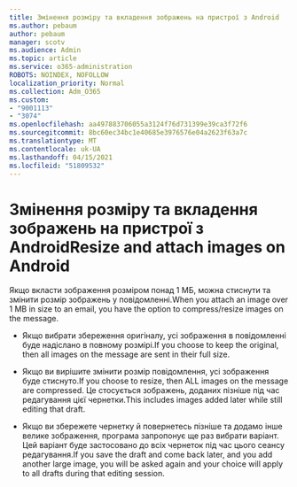 ```yaml
---
title: Змінення розміру та вкладення зображень на пристрої з Android
ms.author: pebaum
author: pebaum
manager: scotv
ms.audience: Admin
ms.topic: article
ms.service: o365-administration
ROBOTS: NOINDEX, NOFOLLOW
localization_priority: Normal
ms.collection: Adm_O365
ms.custom:
- "9001113"
- "3074"
ms.openlocfilehash: aa497883706055a3124f76d731399e39ca3f72f6
ms.sourcegitcommit: 8bc60ec34bc1e40685e3976576e04a2623f63a7c
ms.translationtype: MT
ms.contentlocale: uk-UA
ms.lasthandoff: 04/15/2021
ms.locfileid: "51809532"
---
```

# <a name="resize-and-attach-images-on-android"></a><span data-ttu-id="4bcaf-102">Змінення розміру та вкладення зображень на пристрої з Android</span><span class="sxs-lookup"><span data-stu-id="4bcaf-102">Resize and attach images on Android</span></span>

<span data-ttu-id="4bcaf-103">Якщо вкласти зображення розміром понад 1 МБ, можна стиснути та змінити розмір зображень у повідомленні.</span><span class="sxs-lookup"><span data-stu-id="4bcaf-103">When you attach an image over 1 MB in size to an email, you have the option to compress/resize images on the message.</span></span>
 
- <span data-ttu-id="4bcaf-104">Якщо вибрати збереження оригіналу, усі зображення в повідомленні буде надіслано в повному розмірі.</span><span class="sxs-lookup"><span data-stu-id="4bcaf-104">If you choose to keep the original, then all images on the message are sent in their full size.</span></span>
 
- <span data-ttu-id="4bcaf-105">Якщо ви вирішите змінити розмір повідомлення, усі зображення буде стиснуто.</span><span class="sxs-lookup"><span data-stu-id="4bcaf-105">If you choose to resize, then ALL images on the message are compressed.</span></span>  <span data-ttu-id="4bcaf-106">Це стосується зображень, доданих пізніше під час редагування цієї чернетки.</span><span class="sxs-lookup"><span data-stu-id="4bcaf-106">This includes images added later while still editing that draft.</span></span>
 
- <span data-ttu-id="4bcaf-107">Якщо ви збережете чернетку й повернетесь пізніше та додамо інше велике зображення, програма запропонує ще раз вибрати варіант. Цей варіант буде застосовано до всіх чернеток під час цього сеансу редагування.</span><span class="sxs-lookup"><span data-stu-id="4bcaf-107">If you save the draft and come back later, and you add another large image, you will be asked again and your choice will apply to all drafts during that editing session.</span></span>
 
